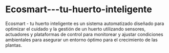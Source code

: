 # Ecosmart---tu-huerto-inteligente
Ecosmart - tu huerto inteligente es un sistema automatizado diseñado para optimizar el cuidado y la gestión de un huerto utilizando sensores, actuadores y plataformas de control para monitorear y ajustar condiciones ambientales para asegurar un entorno óptimo para el crecimiento de las plantas.  
